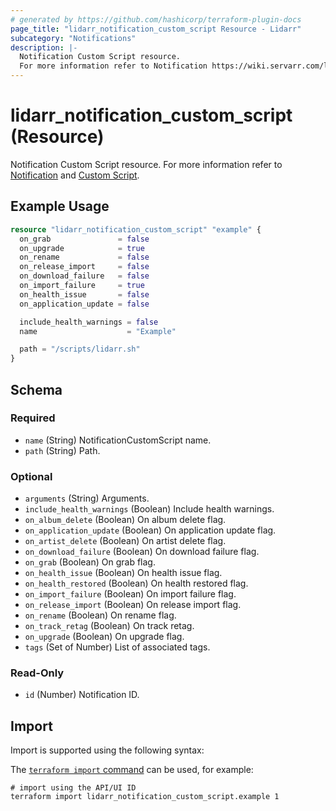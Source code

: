 ```yaml
---
# generated by https://github.com/hashicorp/terraform-plugin-docs
page_title: "lidarr_notification_custom_script Resource - Lidarr"
subcategory: "Notifications"
description: |-
  Notification Custom Script resource.
  For more information refer to Notification https://wiki.servarr.com/lidarr/settings#connect and Custom Script https://wiki.servarr.com/lidarr/supported#customscript.
---
```


# lidarr_notification_custom_script (Resource)

<!-- subcategory:Notifications -->
Notification Custom Script resource.
For more information refer to [Notification](https://wiki.servarr.com/lidarr/settings#connect) and [Custom Script](https://wiki.servarr.com/lidarr/supported#customscript).

## Example Usage

```terraform
resource "lidarr_notification_custom_script" "example" {
  on_grab               = false
  on_upgrade            = true
  on_rename             = false
  on_release_import     = false
  on_download_failure   = false
  on_import_failure     = true
  on_health_issue       = false
  on_application_update = false

  include_health_warnings = false
  name                    = "Example"

  path = "/scripts/lidarr.sh"
}
```

<!-- schema generated by tfplugindocs -->
## Schema

### Required

- `name` (String) NotificationCustomScript name.
- `path` (String) Path.

### Optional

- `arguments` (String) Arguments.
- `include_health_warnings` (Boolean) Include health warnings.
- `on_album_delete` (Boolean) On album delete flag.
- `on_application_update` (Boolean) On application update flag.
- `on_artist_delete` (Boolean) On artist delete flag.
- `on_download_failure` (Boolean) On download failure flag.
- `on_grab` (Boolean) On grab flag.
- `on_health_issue` (Boolean) On health issue flag.
- `on_health_restored` (Boolean) On health restored flag.
- `on_import_failure` (Boolean) On import failure flag.
- `on_release_import` (Boolean) On release import flag.
- `on_rename` (Boolean) On rename flag.
- `on_track_retag` (Boolean) On track retag.
- `on_upgrade` (Boolean) On upgrade flag.
- `tags` (Set of Number) List of associated tags.

### Read-Only

- `id` (Number) Notification ID.

## Import

Import is supported using the following syntax:

The [`terraform import` command](https://developer.hashicorp.com/terraform/cli/commands/import) can be used, for example:

```shell
# import using the API/UI ID
terraform import lidarr_notification_custom_script.example 1
```
